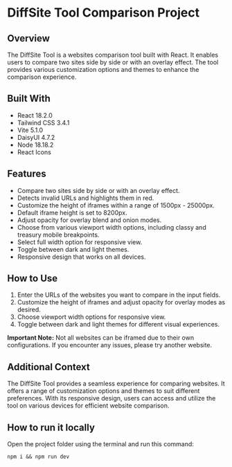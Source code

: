 # DiffSite Tool Comparison Project

## Overview

The DiffSite Tool is a websites comparison tool built with React. It enables users to compare two sites side by side or with an overlay effect. The tool provides various customization options and themes to enhance the comparison experience.

## Built With

- React 18.2.0
- Tailwind CSS 3.4.1
- Vite 5.1.0
- DaisyUI 4.7.2
- Node 18.18.2
- React Icons

## Features

- Compare two sites side by side or with an overlay effect.
- Detects invalid URLs and highlights them in red.
- Customize the height of iframes within a range of 1500px - 25000px.
- Default iframe height is set to 8200px.
- Adjust opacity for overlay blend and onion modes.
- Choose from various viewport width options, including classy and treasury mobile breakpoints.
- Select full width option for responsive view.
- Toggle between dark and light themes.
- Responsive design that works on all devices.

## How to Use

1. Enter the URLs of the websites you want to compare in the input fields.
2. Customize the height of iframes and adjust opacity for overlay modes as desired.
3. Choose viewport width options for responsive view.
4. Toggle between dark and light themes for different visual experiences.

**Important Note:** Not all websites can be iframed due to their own configurations. If you encounter any issues, please try another website.

## Additional Context

The DiffSite Tool provides a seamless experience for comparing websites. It offers a range of customization options and themes to suit different preferences. With its responsive design, users can access and utilize the tool on various devices for efficient website comparison.

## How to run it locally

Open the project folder using the terminal and run this command:

`npm i && npm run dev`